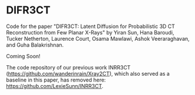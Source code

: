 # DIFR3CT
Code for the paper "DIFR3CT: Latent Diffusion for Probabilistic 3D CT Reconstruction from Few Planar X-Rays" by Yiran Sun, Hana Baroudi, Tucker Netherton, Laurence Court, Osama Mawlawi, Ashok Veeraraghavan, and Guha Balakrishnan.

Coming Soon!


The code repository of our previous work INRR3CT (https://github.com/wanderinrain/Xray2CT), which also served as a baseline in this paper, has removed here: https://github.com/LexieSunn/INRR3CT.
